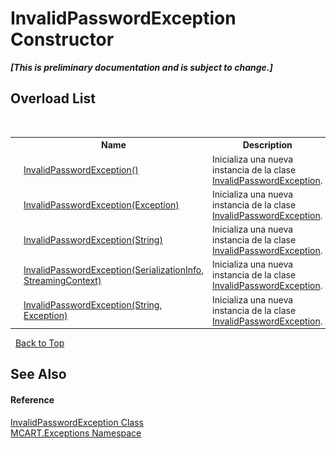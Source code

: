 # InvalidPasswordException Constructor 
 _**\[This is preliminary documentation and is subject to change.\]**_


## Overload List
&nbsp;<table><tr><th></th><th>Name</th><th>Description</th></tr><tr><td>![Public method](media/pubmethod.gif "Public method")</td><td><a href="a069fd91-ff4d-329c-12b1-1c6fecae87db">InvalidPasswordException()</a></td><td>
Inicializa una nueva instancia de la clase <a href="6d95c121-2346-36a8-ad95-211591f08af4">InvalidPasswordException</a>.</td></tr><tr><td>![Public method](media/pubmethod.gif "Public method")</td><td><a href="28bebc37-07d6-5721-7f13-4abbeaeb8ff9">InvalidPasswordException(Exception)</a></td><td>
Inicializa una nueva instancia de la clase <a href="6d95c121-2346-36a8-ad95-211591f08af4">InvalidPasswordException</a>.</td></tr><tr><td>![Public method](media/pubmethod.gif "Public method")</td><td><a href="4075cbcd-3bb7-78e3-c746-c959c5035b5a">InvalidPasswordException(String)</a></td><td>
Inicializa una nueva instancia de la clase <a href="6d95c121-2346-36a8-ad95-211591f08af4">InvalidPasswordException</a>.</td></tr><tr><td>![Protected method](media/protmethod.gif "Protected method")</td><td><a href="2f815c7f-187a-5bee-efed-b564eb358277">InvalidPasswordException(SerializationInfo, StreamingContext)</a></td><td>
Inicializa una nueva instancia de la clase <a href="6d95c121-2346-36a8-ad95-211591f08af4">InvalidPasswordException</a>.</td></tr><tr><td>![Public method](media/pubmethod.gif "Public method")</td><td><a href="82b45a0a-fcc2-8af4-5d43-0a571bbdef90">InvalidPasswordException(String, Exception)</a></td><td>
Inicializa una nueva instancia de la clase <a href="6d95c121-2346-36a8-ad95-211591f08af4">InvalidPasswordException</a>.</td></tr></table>&nbsp;
<a href="#invalidpasswordexception-constructor">Back to Top</a>

## See Also


#### Reference
<a href="6d95c121-2346-36a8-ad95-211591f08af4">InvalidPasswordException Class</a><br /><a href="36e6166c-cb29-ee06-1b8a-ebc61fae7b0a">MCART.Exceptions Namespace</a><br />